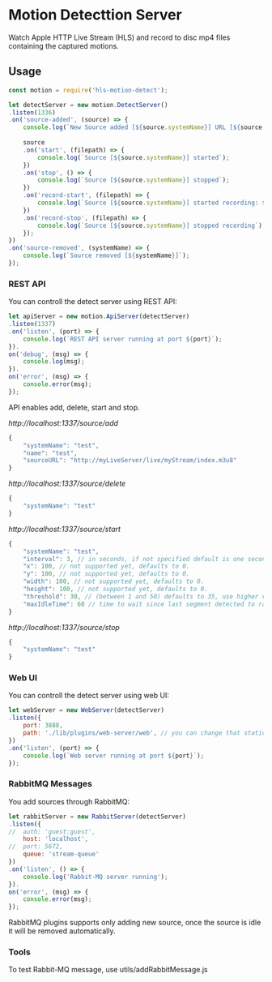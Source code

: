 

# Motion Detecttion Server
Watch Apple HTTP Live Stream (HLS) and record to disc mp4 files containing the captured motions.


## Usage

```javascript
const motion = require('hls-motion-detect');

let detectServer = new motion.DetectServer()
.listen(1336)
.on('source-added', (source) => {
	console.log(`New Source added [${source.systemName}] URL [${source.sourceURL}]`);
	
	source
	.on('start', (filepath) => {
		console.log(`Source [${source.systemName}] started`);
	})
	.on('stop', () => {
		console.log(`Source [${source.systemName}] stopped`);
	})
	.on('record-start', (filepath) => {
		console.log(`Source [${source.systemName}] started recording: ${filepath}`);
	})
	.on('record-stop', (filepath) => {
		console.log(`Source [${source.systemName}] stopped recording`);
	});
})
.on('source-removed', (systemName) => {
	console.log(`Source removed [${systemName}]`);
});
```

### REST API
You can controll the detect server using REST API:
```javascript
let apiServer = new motion.ApiServer(detectServer)
.listen(1337)
.on('listen', (port) => {
	console.log(`REST API server running at port ${port}`);
}).
on('debug', (msg) => {
	console.log(msg);
}).
on('error', (msg) => {
	console.error(msg);
});
```
API enables add, delete, start and stop.

*http://localhost:1337/source/add*
```javascript
{
	"systemName": "test",
	"name": "test",
	"sourceURL": "http://myLiveServer/live/myStream/index.m3u8"
}
```

*http://localhost:1337/source/delete*
```javascript
{
	"systemName": "test"
}
```

*http://localhost:1337/source/start*
```javascript
{
	"systemName": "test",
	"interval": 3, // in seconds, if not specified default is one second.
	"x": 100, // not supported yet, defaults to 0.
	"y": 100, // not supported yet, defaults to 0.
	"width": 100, // not supported yet, defaults to 0.
	"height": 100, // not supported yet, defaults to 0.
	"threshold": 30, // (between 1 and 50) defaults to 35, use higher value to increase sensitivity and lower value to decrease sensitivity.
	"maxIdleTime": 60 // time to wait since last segment detected to raise idle event (Used by RabbitMQ to remove the source).
}
```

*http://localhost:1337/source/stop*
```javascript
{
	"systemName": "test"
}
```


### Web UI
You can controll the detect server using web UI:
```javascript
let webServer = new WebServer(detectServer)
.listen({
	port: 3888,
	path: './lib/plugins/web-server/web', // you can change that static path to your own web folder
})
.on('listen', (port) => {
	console.log(`Web server running at port ${port}`);
});
```

### RabbitMQ Messages
You add sources through RabbitMQ:
```javascript
let rabbitServer = new RabbitServer(detectServer)
.listen({
//	auth: 'guest:guest',
	host: 'localhost',
//	port: 5672,
	queue: 'stream-queue'
})
.on('listen', () => {
	console.log('Rabbit-MQ server running');
}).
on('error', (msg) => {
	console.error(msg);
});
```
RabbitMQ plugins supports only adding new source, once the source is idle it will be removed automatically.

### Tools

To test Rabbit-MQ message, use utils/addRabbitMessage.js